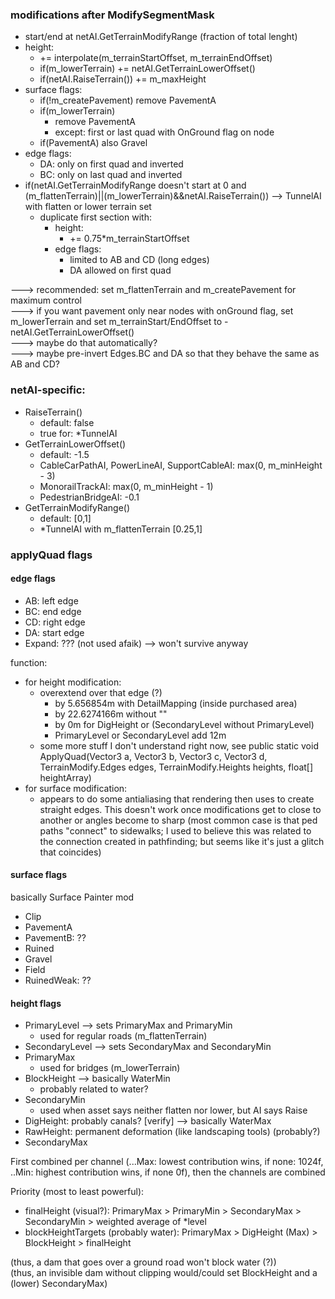 ### modifications after ModifySegmentMask
- start/end at netAI.GetTerrainModifyRange (fraction of total lenght)
- height:
  - += interpolate(m_terrainStartOffset, m_terrainEndOffset)
  - if(m_lowerTerrain) += netAI.GetTerrainLowerOffset()
  - if(netAI.RaiseTerrain()) += m_maxHeight
- surface flags:
  - if(!m_createPavement)
    remove  PavementA
  - if(m_lowerTerrain)
    - remove PavementA
    - except: first or last quad with OnGround flag on node
  - if(PavementA) also Gravel
- edge flags:
  - DA: only on first quad and inverted
  - BC: only on last quad and inverted
- if(netAI.GetTerrainModifyRange doesn't start at 0 and (m_flattenTerrain)||(m_lowerTerrain)&&netAI.RaiseTerrain())
  --> TunnelAI with flatten or lower terrain set
  - duplicate first section with:
    - height:
      - += 0.75*m_terrainStartOffset
    - edge flags:
      - limited to AB and CD (long edges)
      - DA allowed on first quad

---> recommended: set m_flattenTerrain and m_createPavement for maximum control  
---> if you want pavement only near nodes with onGround flag, set m_lowerTerrain and set m_terrainStart/EndOffset to -netAI.GetTerrainLowerOffset()  
---> maybe do that automatically?  
---> maybe pre-invert Edges.BC and DA so that they behave the same as AB and CD?  
### netAI-specific:
- RaiseTerrain()
  - default: false
  - true for: *TunnelAI
- GetTerrainLowerOffset()
  - default: -1.5
  - CableCarPathAI, PowerLineAI, SupportCableAI: max(0, m_minHeight - 3)
  - MonorailTrackAI: max(0, m_minHeight - 1)
  - PedestrianBridgeAI: -0.1
- GetTerrainModifyRange()
  - default: [0,1]
  - *TunnelAI with m_flattenTerrain [0.25,1]
### applyQuad flags
#### edge flags
- AB: left edge
- BC: end edge
- CD: right edge
- DA: start edge
- Expand: ??? (not used afaik) --> won't survive anyway

function:
- for height modification:
  - overextend over that edge (?)
    - by 5.656854m with DetailMapping (inside purchased area)
    - by 22.6274166m without ""
    - by 0m for DigHeight or (SecondaryLevel without PrimaryLevel)
    - PrimaryLevel or SecondaryLevel add 12m
  - some more stuff I don't understand right now, see public static void ApplyQuad(Vector3 a, Vector3 b, Vector3 c, Vector3 d, TerrainModify.Edges edges, TerrainModify.Heights heights, float[] heightArray)
- for surface modification:
  - appears to do some antialiasing that rendering then uses to create straight edges. This doesn't work once modifications get to close to another or angles become to sharp (most common case is that ped paths "connect" to sidewalks; I used to believe this was related to the connection created in pathfinding; but seems like it's just a glitch that coincides)
#### surface flags
basically Surface Painter mod
- Clip
- PavementA
- PavementB: ??
- Ruined
- Gravel
- Field
- RuinedWeak: ??
#### height flags
- PrimaryLevel --> sets PrimaryMax and PrimaryMin
  - used for regular roads (m_flattenTerrain)
- SecondaryLevel --> sets SecondaryMax and SecondaryMin
- PrimaryMax
  - used for bridges (m_lowerTerrain)
- BlockHeight --> basically WaterMin
  - probably related to water?
- SecondaryMin
  - used when asset says neither flatten nor lower, but AI says Raise
- DigHeight: probably canals? [verify] --> basically WaterMax
- RawHeight: permanent deformation (like landscaping tools) (probably?)
- SecondaryMax

First combined per channel (...Max: lowest contribution wins, if none: 1024f, ..Min: highest contribution wins, if none 0f), then the channels are combined

Priority (most to least powerful):
- finalHeight (visual?): PrimaryMax > PrimaryMin > SecondaryMax > SecondaryMin > weighted average of \*level
- blockHeightTargets (probably water): PrimaryMax > DigHeight (Max) > BlockHeight > finalHeight

(thus, a dam that goes over a ground road won't block water (?))  
(thus, an invisible dam without clipping would/could set BlockHeight and a (lower) SecondaryMax)
